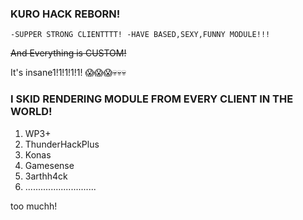 ### **KURO HACK REBORN!**

`-SUPPER STRONG CLIENTTTT!
-HAVE BASED,SEXY,FUNNY MODULE!!!`

~~And Everything is CUSTOM!~~

It's insane1!1!1!1!1! 😱😱😱💀💀💀

### **I SKID RENDERING MODULE FROM EVERY CLIENT IN THE WORLD!**

1. WP3+
2. ThunderHackPlus
3. Konas
4. Gamesense
5. 3arthh4ck
6. ............................

too muchh!
